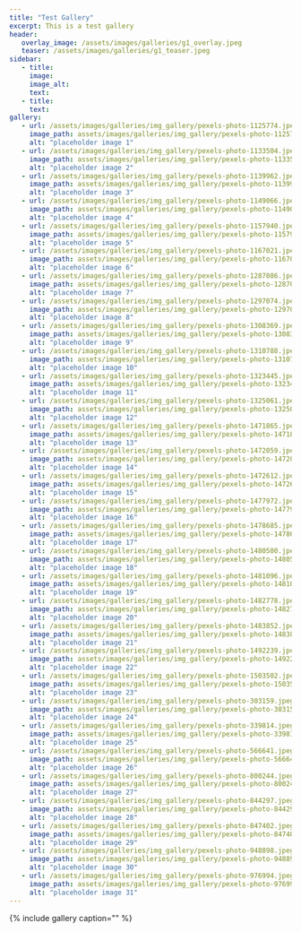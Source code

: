 ```yaml
---
title: "Test Gallery"
excerpt: This is a test gallery
header:
   overlay_image: /assets/images/galleries/g1_overlay.jpeg
   teaser: /assets/images/galleries/g1_teaser.jpeg
sidebar:
   - title:
     image:
     image_alt:
     text:
   - title:
     text:
gallery:
   - url: /assets/images/galleries/img_gallery/pexels-photo-1125774.jpeg
     image_path: assets/images/galleries/img_gallery/pexels-photo-1125774.jpeg
     alt: "placeholder image 1"
   - url: /assets/images/galleries/img_gallery/pexels-photo-1133504.jpeg
     image_path: assets/images/galleries/img_gallery/pexels-photo-1133504.jpeg
     alt: "placeholder image 2"
   - url: /assets/images/galleries/img_gallery/pexels-photo-1139962.jpeg
     image_path: assets/images/galleries/img_gallery/pexels-photo-1139962.jpeg
     alt: "placeholder image 3"
   - url: /assets/images/galleries/img_gallery/pexels-photo-1149066.jpeg
     image_path: assets/images/galleries/img_gallery/pexels-photo-1149066.jpeg
     alt: "placeholder image 4"
   - url: /assets/images/galleries/img_gallery/pexels-photo-1157940.jpeg
     image_path: assets/images/galleries/img_gallery/pexels-photo-1157940.jpeg
     alt: "placeholder image 5"
   - url: /assets/images/galleries/img_gallery/pexels-photo-1167021.jpeg
     image_path: assets/images/galleries/img_gallery/pexels-photo-1167021.jpeg
     alt: "placeholder image 6"
   - url: /assets/images/galleries/img_gallery/pexels-photo-1287086.jpeg
     image_path: assets/images/galleries/img_gallery/pexels-photo-1287086.jpeg
     alt: "placeholder image 7"
   - url: /assets/images/galleries/img_gallery/pexels-photo-1297074.jpeg
     image_path: assets/images/galleries/img_gallery/pexels-photo-1297074.jpeg
     alt: "placeholder image 8"
   - url: /assets/images/galleries/img_gallery/pexels-photo-1308369.jpeg
     image_path: assets/images/galleries/img_gallery/pexels-photo-1308369.jpeg
     alt: "placeholder image 9"
   - url: /assets/images/galleries/img_gallery/pexels-photo-1310788.jpeg
     image_path: assets/images/galleries/img_gallery/pexels-photo-1310788.jpeg
     alt: "placeholder image 10"
   - url: /assets/images/galleries/img_gallery/pexels-photo-1323445.jpeg
     image_path: assets/images/galleries/img_gallery/pexels-photo-1323445.jpeg
     alt: "placeholder image 11"
   - url: /assets/images/galleries/img_gallery/pexels-photo-1325061.jpeg
     image_path: assets/images/galleries/img_gallery/pexels-photo-1325061.jpeg
     alt: "placeholder image 12"
   - url: /assets/images/galleries/img_gallery/pexels-photo-1471865.jpeg
     image_path: assets/images/galleries/img_gallery/pexels-photo-1471865.jpeg
     alt: "placeholder image 13"
   - url: /assets/images/galleries/img_gallery/pexels-photo-1472059.jpeg
     image_path: assets/images/galleries/img_gallery/pexels-photo-1472059.jpeg
     alt: "placeholder image 14"
   - url: /assets/images/galleries/img_gallery/pexels-photo-1472612.jpeg
     image_path: assets/images/galleries/img_gallery/pexels-photo-1472612.jpeg
     alt: "placeholder image 15"
   - url: /assets/images/galleries/img_gallery/pexels-photo-1477972.jpeg
     image_path: assets/images/galleries/img_gallery/pexels-photo-1477972.jpeg
     alt: "placeholder image 16"
   - url: /assets/images/galleries/img_gallery/pexels-photo-1478685.jpeg
     image_path: assets/images/galleries/img_gallery/pexels-photo-1478685.jpeg
     alt: "placeholder image 17"
   - url: /assets/images/galleries/img_gallery/pexels-photo-1480500.jpeg
     image_path: assets/images/galleries/img_gallery/pexels-photo-1480500.jpeg
     alt: "placeholder image 18"
   - url: /assets/images/galleries/img_gallery/pexels-photo-1481096.jpeg
     image_path: assets/images/galleries/img_gallery/pexels-photo-1481096.jpeg
     alt: "placeholder image 19"
   - url: /assets/images/galleries/img_gallery/pexels-photo-1482778.jpeg
     image_path: assets/images/galleries/img_gallery/pexels-photo-1482778.jpeg
     alt: "placeholder image 20"
   - url: /assets/images/galleries/img_gallery/pexels-photo-1483852.jpeg
     image_path: assets/images/galleries/img_gallery/pexels-photo-1483852.jpeg
     alt: "placeholder image 21"
   - url: /assets/images/galleries/img_gallery/pexels-photo-1492239.jpeg
     image_path: assets/images/galleries/img_gallery/pexels-photo-1492239.jpeg
     alt: "placeholder image 22"
   - url: /assets/images/galleries/img_gallery/pexels-photo-1503502.jpeg
     image_path: assets/images/galleries/img_gallery/pexels-photo-1503502.jpeg
     alt: "placeholder image 23"
   - url: /assets/images/galleries/img_gallery/pexels-photo-303159.jpeg
     image_path: assets/images/galleries/img_gallery/pexels-photo-303159.jpeg
     alt: "placeholder image 24"
   - url: /assets/images/galleries/img_gallery/pexels-photo-339814.jpeg
     image_path: assets/images/galleries/img_gallery/pexels-photo-339814.jpeg
     alt: "placeholder image 25"
   - url: /assets/images/galleries/img_gallery/pexels-photo-566641.jpeg
     image_path: assets/images/galleries/img_gallery/pexels-photo-566641.jpeg
     alt: "placeholder image 26"
   - url: /assets/images/galleries/img_gallery/pexels-photo-800244.jpeg
     image_path: assets/images/galleries/img_gallery/pexels-photo-800244.jpeg
     alt: "placeholder image 27"
   - url: /assets/images/galleries/img_gallery/pexels-photo-844297.jpeg
     image_path: assets/images/galleries/img_gallery/pexels-photo-844297.jpeg
     alt: "placeholder image 28"
   - url: /assets/images/galleries/img_gallery/pexels-photo-847402.jpeg
     image_path: assets/images/galleries/img_gallery/pexels-photo-847402.jpeg
     alt: "placeholder image 29"
   - url: /assets/images/galleries/img_gallery/pexels-photo-948898.jpeg
     image_path: assets/images/galleries/img_gallery/pexels-photo-948898.jpeg
     alt: "placeholder image 30"
   - url: /assets/images/galleries/img_gallery/pexels-photo-976994.jpeg
     image_path: assets/images/galleries/img_gallery/pexels-photo-976994.jpeg
     alt: "placeholder image 31"
---
```

{% include gallery caption="" %}
